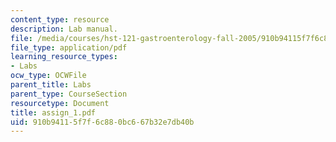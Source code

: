 ```yaml
---
content_type: resource
description: Lab manual.
file: /media/courses/hst-121-gastroenterology-fall-2005/910b94115f7f6c880bc667b32e7db40b_assign_1.pdf
file_type: application/pdf
learning_resource_types:
- Labs
ocw_type: OCWFile
parent_title: Labs
parent_type: CourseSection
resourcetype: Document
title: assign_1.pdf
uid: 910b9411-5f7f-6c88-0bc6-67b32e7db40b
---
```

